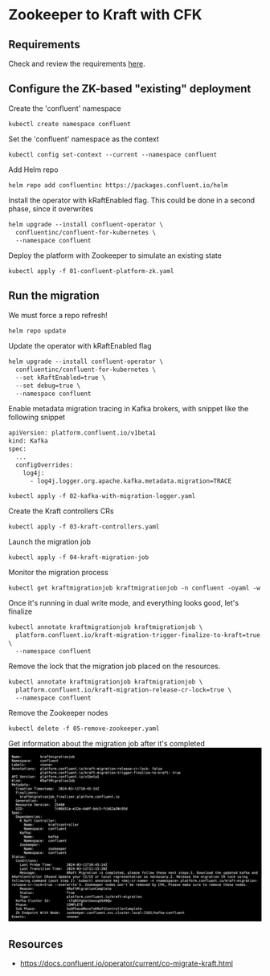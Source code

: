 # Zookeeper to Kraft with CFK

## Requirements

Check and review the requirements [here](https://docs.confluent.io/operator/current/co-migrate-kraft.html#requirements-and-considerations).


## Configure the ZK-based "existing" deployment


Create the 'confluent' namespace
```
kubectl create namespace confluent
``` 


Set the 'confluent' namespace as the context
```
kubectl config set-context --current --namespace confluent
```


Add Helm repo
```
helm repo add confluentinc https://packages.confluent.io/helm
```


Install the operator with kRaftEnabled flag. This could be done in a second phase, since it overwrites
```
helm upgrade --install confluent-operator \
  confluentinc/confluent-for-kubernetes \
  --namespace confluent
```


Deploy the platform with Zookeeper to simulate an existing state
```
kubectl apply -f 01-confluent-platform-zk.yaml
```


## Run the migration

We must force a repo refresh!
```
helm repo update
```

Update the operator with kRaftEnabled flag
```
helm upgrade --install confluent-operator \
  confluentinc/confluent-for-kubernetes \
  --set kRaftEnabled=true \
  --set debug=true \
  --namespace confluent
```

Enable metadata migration tracing in Kafka brokers, with snippet like the following snippet
```
apiVersion: platform.confluent.io/v1beta1
kind: Kafka
spec:
  ...
  configOverrides:
    log4j:
      - log4j.logger.org.apache.kafka.metadata.migration=TRACE
```

```
kubectl apply -f 02-kafka-with-migration-logger.yaml
```


Create the Kraft controllers CRs
```
kubectl apply -f 03-kraft-controllers.yaml
```


Launch the migration job
```
kubectl apply -f 04-kraft-migration-job
```

Monitor the migration process
```
kubectl get kraftmigrationjob kraftmigrationjob -n confluent -oyaml -w
```


Once it's running in dual write mode, and everything looks good, let's finalize
```
kubectl annotate kraftmigrationjob kraftmigrationjob \
  platform.confluent.io/kraft-migration-trigger-finalize-to-kraft=true \
  --namespace confluent
```

Remove the lock that the migration job placed on the resources.
```
kubectl annotate kraftmigrationjob kraftmigrationjob \
  platform.confluent.io/kraft-migration-release-cr-lock=true \
  --namespace confluent
```

Remove the Zookeeper nodes
```
kubectl delete -f 05-remove-zookeeper.yaml
```

Get information about the migration job after it's completed
![Screenshot](https://github.com/mcascallares/kraft-migration-with-cfk/blob/11294baca88c486406903e273608e7b104559f20/migrationjob.png)

## Resources

- https://docs.confluent.io/operator/current/co-migrate-kraft.html
